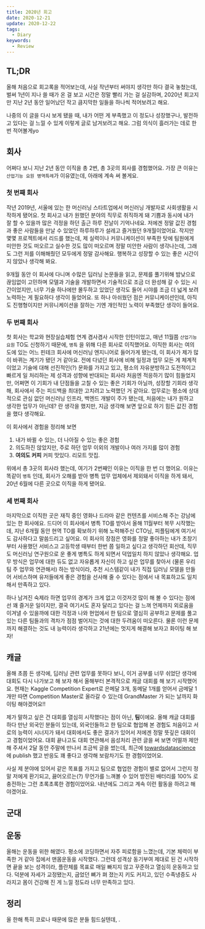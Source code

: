 ```yaml
---
title: 2020년 회고
date: 2020-12-21
update: 2020-12-22
tags:
  - Diary
keywords:
  - Review
---
```


## TL;DR

올해 처음으로 회고록을 적어보는데, 사실 작년부터 써야지 생각만 하다 결국 놓쳤는데, 벌써 1년이 지나 쓸 때가 온 걸 보고 시간은 정말 빨리 가는 걸 실감하며, 2020년 회고지만 지난 2년 동안 일어났던 작고 큼지막한 일들을 하나씩 적어보려고 해요.

나중의 이 글을 다시 보게 됐을 때, 내가 어떤 게 부족했고 이 정도나 성장했구나, 발전하고 있다는 걸 느낄 수 있게 이렇게 글로 남겨보려고 해요. 그럼 의식이 흘러가는 데로 한번 적어볼게yo

## 회사

어쩌다 보니 지난 2년 동안 이직을 총 2번, 총 3곳의 회사를 경험했어요. 가장 큰 이유는 `산업기능 요원 병역특례`가 이유였는데, 아래에 계속 써 볼게요.

### 첫 번째 회사

작년 2019년, 서울에 있는 한 머신러닝 스타트업에서 머신러닝 개발자로 사회생활을 시작하게 됐어요. 첫 회사고 내가 원했던 분야의 직무로 취직하게 돼 기쁨과 동시에 내가 잘 할 수 있을까 많은 걱정을 하던 출근 하루 전날이 기억나네요. 저에겐 정말 값진 경험과 좋은 사람들을 만날 수 있었던 하루하루가 설레고 즐거웠던 9개월이었어요. 작지만 몇몇 프로젝트에서 리드를 했는데, 제 실력이나 커뮤니케이션이 부족한 탓에 팀원에게 미안한 것도 떠오르고 실수한 것도 많이 떠오르며 정말 미안한 사람이 생각나는데, 그래도 그런 저를 이해해줬던 모두에게 정말 감사해요. 행복하고 성장할 수 있는 좋은 시간이지 않았나 생각해 봐요.

9개월 동안 이 회사에 다니며 수많은 딥러닝 논문들을 읽고, 문제를 풀기위해 밤낮으로 끊임없이 고민하며 모델과 기술을 개발하면서 기술적으로 조금 더 완성해 갈 수 있는 시간이었지만, 너무 기술 하나에만 몰두하고 있었단 생각도 들어 시야를 조금 더 넓게 보려 노력하는 게 필요하다 생각이 들었어요. 또 하나 아쉬웠던 점은 커뮤니케이션인데, 아직도 진행형이지만 커뮤니케이션을 잘하는 기엔 개인적인 노력이 부족했단 생각이 들어요.

### 두 번째 회사

첫 회사는 학교와 현장실습체험 연계 겸사겸사 시작한 인턴이었고, 매년 11월쯤 `산업기능 요원` TO도 신청하기 때문에, `병특` 을 위해 다른 회사로 이직했어요. 이직한 회사는 여의도에 있는 어느 핀테크 회사에 머신러닝 엔지니어로 들어가게 됐는데, 이 회사가 제가 많이 바뀌는 계기가 됐던 거 같아요. 전에 다녔던 회사에 비해 일정과 업무 모든 게 체계적이었고 기술에 대해 선진적인(?) 문화를 가지고 있고, 평소의 자유분방하고 도전적이고 빠르게 일 처리하는 제 성격과 성향에 반대되는 회사라 처음엔 적응하기 많이 힘들었지만, 어쩌면 이 기회가 내 단점들을 고칠 수 있는 좋은 기회가 아닐까, 성장할 기회라 생각해, 회사에서 주는 피드백을 최대한 고치려고 노력했던 거 같아요. 업무로는 평소에 상대적으로 관심 없던 머신러닝 인프라, 백엔드 개발이 주가 됐는데, 처음에는 내가 원하고 생각한 업무가 아닌데? 란 생각을 했지만, 지금 생각해 보면 앞으로 하기 힘든 값진 경험을 했다 생각해요.

이 회사에서 경험을 정리해 보면

1. 내가 바뀔 수 있는, 더 나아질 수 있는 좋은 경험
2. 의도하진 않았지만, 주로 하던 업무 이외의 개발이나 여러 가지를 많이 경험
3. **여의도 커피** 커피 맛있다. 리모트 맛집.

위에서 총 3곳의 회사라 했는데, 여기가 2번째인 이유는 이직을 한 번 더 했어요. 이유는 똑같이 `병특` 인데, 회사가 오해를 받아 병특 업무 업체에서 제외돼서 이직을 하게 돼서, 20년 6월에 다른 곳으로 이직을 하게 됐어요.

### 세 번째 회사

마지막으로 이직한 곳은 재직 중인 영화나 드라마 같은 컨텐츠를 서비스해 주는 강남에 있는 한 회사에요. 드디어 이 회사에서 병특 TO를 받아서 올해 11월부터 복무 시작했는데, 지난 6개월 동안 현역 TO를 확보하기 위해 노력해주신 CTO님, 피플팀에게 여기서도 감사하다고 말씀드리고 싶어요. 이 회사의 장점은 영화를 정말 좋아하는 내가 초창기부터 사용했던 서비스고 고등학생 때부터 한번 쯤 일하고 싶다고 생각하던 회산데, 직무도 머신러닝 연구원으로 운 좋게 병특도 하게 되면서 덕업일치 하지 않았나 생각해요. 업무 방식은 업무에 대한 듀도 없고 자유롭게 자신이 하고 싶은 업무를 찾아서 (물론 우리팀 주 업무와 연관해서) 하는 방식이라, 추천 시스템같이 내가 직접 딥러닝 모델을 만들어 서비스하며 유저들에게 좋은 경험을 선사해 줄 수 있다는 점에서 내 목표하고도 일치해서 만족하고 있다.

하나 남겨진 숙제라 하면 업무의 경계가 크게 없고 이것저것 많이 해 볼 수 있다는 점에선 꽤 즐거운 일이지만, 결국 여기서도 혼자 달리고 있다는 걸 느껴 언제까지 외로움을 이겨낼 수 있을까에 대한 걱정과 나와 현업에서 한 팀으로 열심히 공부하고 문제를 풀고있는 다른 팀들과의 격차가 점점 벌어지는 것에 대한 두려움이 떠오른다. 물론 이런 문제까지 해결하는 것도 내 능력이라 생각하고 21년에는 멋지게 해결해 보자고 화이팅 해 보자!

## 캐글

올해 초쯤 든 생각에, 딥러닝 관련 업무를 못하다 보니, 이거 공부를 너무 쉬었단 생각에 대회도 다시 나가보고 해 보자 해서 올해부터 본격적으로 캐글 대회를 해 보기 시작했어요. 현재는 Kaggle Competition Expert로 은메달 3개, 동메달 1개를 얻어서 금메달 1개만 따면 Competition Master로 올라갈 수 있는데 GrandMaster 가 되는 날까지 화이팅 해야겠어요!!

제가 말하고 싶은 건 대회를 열심히 시작했다는 점이 아닌, **팀**이에요. 올해 캐글 대회를 하다 만난 외국인 분들이 있는데, 외국인들하고 한 팀으로 협업해 본 경험도 처음이고 서로의 능력이 시너지가 돼서 대회에서도 좋은 결과가 있어서 저에겐 정말 뜻깊은 대회이고 경험이었어요. 대회 끝나고도 대회 연관해서 음성처리 관련 글을 써 보면 어떨까 제안해 주셔서 2달 동안 주말에 만나서 조금씩 글을 썼는데, 최근에 [towardsdatascience](https://towardsdatascience.com/detecting-sounds-with-deep-learning-ed9a41909da0) 에 publish 했고 반응도 꽤 좋다고 생각해 보람차기도 한 경험이었어요.

사실 제 분야에 있어서 같은 목표를 가지고 팀으로 협업한 경험이 별로 없어서 그런지 정말 저에게 환기되고, 끓어오르는(?) 무언가를 느껴볼 수 있어 방전된  배터리를 100% 로 충전하는 그런 초록초록한 경험이었어요. 내년에도 그리고 계속 이런 활동을 하려고 해야겠어요.

## 군대

## 운동

올해는 운동을 위한 해였다. 평소에 코딩하면서 자주 피로함을 느꼈는데, 기본 체력이 부족한 거 같아 집에서 맨몸운동을 시작했다. 그런데 성격상 동기부여 제대로 된 건 시작하면 끝을 보는 성격이라, 플란체를 목표로 매일 빠지지 않고 꾸준하고 열심히 운동하고 있다. 덕분에 자세가 교정됐는지, 굽었던 뼈가 펴 졌는지 키도 커지고, 있던 수족냉증도 사라지고 몸이 건강해 진 게 느낄 정도라 너무 만족하고 있다.

## 정리

올 한해 특히 코로나 때문에 많은 분들 힘드실텐데, .

